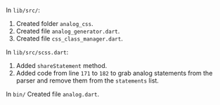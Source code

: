 In `lib/src/`:
1. Created folder `analog_css`.
2. Created file `analog_generator.dart`.
3. Created file `css_class_manager.dart`.


In `lib/src/scss.dart`:
1. Added `shareStatement` method.
2. Added code from line `171` to `182` to grab analog statements from the parser
and remove them from the `statements` list.

In `bin/` Created file `analog.dart`.

